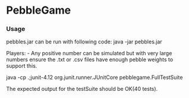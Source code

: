 # PebbleGame
### Usage
pebbles.jar can be run with following code:
  java -jar pebbles.jar

Players: - Any positive number can be simulated but with very large numbers ensure the .txt or .csv files have enough pebble weights to support this.

java -cp .;junit-4.12 org.junit.runner.JUnitCore pebblegame.FullTestSuite

The expected output for the testSuite should be OK(40 tests).
